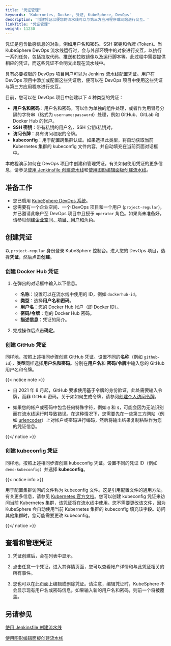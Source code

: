 ```yaml
---
title: "凭证管理"
keywords: 'Kubernetes, Docker, 凭证, KubeSphere, DevOps'
description: '创建凭证以便您的流水线可以与第三方应用程序或网站进行交互。'
linkTitle: "凭证管理"
weight: 11230
---
```


凭证是包含敏感信息的对象，例如用户名和密码、SSH 密钥和令牌 (Token)。当 KubeSphere DevOps 流水线运行时，会与外部环境中的对象进行交互，以执行一系列任务，包括拉取代码、推送和拉取镜像以及运行脚本等。此过程中需要提供相应的凭证，而这些凭证不会明文出现在流水线中。

具有必要权限的 DevOps 项目用户可以为 Jenkins 流水线配置凭证。用户在 DevOps 项目中添加或配置这些凭证后，便可以在 DevOps 项目中使用这些凭证与第三方应用程序进行交互。

目前，您可以在 DevOps 项目中创建以下 4 种类型的凭证：

- **用户名和密码**：用户名和密码，可以作为单独的组件处理，或者作为用冒号分隔的字符串（格式为 `username:password`）处理，例如 GitHub、GitLab 和 Docker Hub 的帐户。
- **SSH 密钥**：带有私钥的用户名，SSH 公钥/私钥对。
- **访问令牌**：具有访问权限的令牌。
- **kubeconfig**：用于配置跨集群认证。如果选择此类型，将自动获取当前 Kubernetes 集群的 kubeconfig 文件内容，并自动填充在当前页面对话框中。

本教程演示如何在 DevOps 项目中创建和管理凭证。有关如何使用凭证的更多信息，请参见[使用 Jenkinsfile 创建流水线](../create-a-pipeline-using-jenkinsfile/)和[使用图形编辑面板创建流水线](../create-a-pipeline-using-graphical-editing-panel/)。

## 准备工作

- 您已启用 [KubeSphere DevOps 系统](../../../pluggable-components/devops/)。
- 您需要有一个企业空间、一个 DevOps 项目和一个用户 (`project-regular`)，并已邀请此帐户至 DevOps 项目中且授予 `operator` 角色。如果尚未准备好，请参见[创建企业空间、项目、用户和角色](../../../quick-start/create-workspace-and-project/)。

## 创建凭证

以 `project-regular` 身份登录 KubeSphere 控制台。进入您的 DevOps 项目，选择**凭证**，然后点击**创建**。

### 创建 Docker Hub 凭证

1. 在弹出的对话框中输入以下信息。

   - **名称**：设置可以在流水线中使用的 ID，例如 `dockerhub-id`。
   - **类型**：选择**用户名和密码**。
   - **用户名**：您的 Docker Hub 帐户（即 Docker ID）。
   - **密码/令牌**：您的 Docker Hub 密码。
   - **描述信息**：凭证的简介。

2. 完成操作后点击**确定**。

### 创建 GitHub 凭证

同样地，按照上述相同步骤创建 GitHub 凭证。设置不同的**名称**（例如 `github-id`），**类型**同样选择**用户名和密码**。分别在**用户名**和 **密码/令牌**中输入您的 GitHub 用户名和令牌。

{{< notice note >}}

- 自 2021 年 8 月起，GitHub 要求使用基于令牌的身份验证，此处需要输入令牌，而非 GitHub 密码。关于如如何生成令牌，请参阅[创建个人访问令牌](https://docs.github.com/cn/authentication/keeping-your-account-and-data-secure/creating-a-personal-access-token)。

- 如果您的帐户或密码中包含任何特殊字符，例如 `@` 和 `$`，可能会因为无法识别而在流水线运行时导致错误。在这种情况下，您需要先在一些第三方网站（例如 [urlencoder](https://www.urlencoder.org/)）上对帐户或密码进行编码，然后将输出结果复制粘贴作为您的凭证信息。

{{</ notice >}}

### 创建 kubeconfig 凭证

同样地，按照上述相同步骤创建 kubeconfig 凭证。设置不同的凭证 ID（例如 `demo-kubeconfig`）并选择 **kubeconfig**。

{{< notice info >}}

用于配置集群访问的文件称为 kubeconfig 文件。这是引用配置文件的通用方法。有关更多信息，请参见 [Kubernetes 官方文档](https://kubernetes.io/zh/docs/concepts/configuration/organize-cluster-access-kubeconfig/)。您可以创建 kubeconfig 凭证来访问当前 Kubernetes 集群，该凭证将在流水线中使用。您不需要更改该文件，因为 KubeSphere 会自动使用当前 Kubernetes 集群的 kubeconfig 填充该字段。访问其他集群时，您可能需要更改 kubeconfig。

{{</ notice >}}

## 查看和管理凭证

1. 凭证创建后，会在列表中显示。

2. 点击任意一个凭证，进入其详情页面，您可以查看帐户详情和与此凭证相关的所有事件。

3. 您也可以在此页面上编辑或删除凭证。请注意，编辑凭证时，KubeSphere 不会显示现有用户名或密码信息。如果输入新的用户名和密码，则前一个将被覆盖。

## 另请参见

[使用 Jenkinsfile 创建流水线](../create-a-pipeline-using-jenkinsfile/)

[使用图形编辑面板创建流水线](../create-a-pipeline-using-graphical-editing-panel/)
